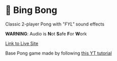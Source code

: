 # 🏓 Bing Bong
Classic 2-player Pong with *"FYL"* sound effects

**WARNING**: Audio is **N**ot **S**afe **F**or **W**ork

[Link to Live Site](https://gesty.dev/bing-bong)

Base Pong game made by following [this YT tutorial](https://youtu.be/LTtfoyHxAVU)

<!-- TODO
  - fix paddle collision detection
  - volume slider / test audio
  - add win condition (5 points)
  - add reset game button (reuse/rename start button)
  - add link to original video tutorial
-->
